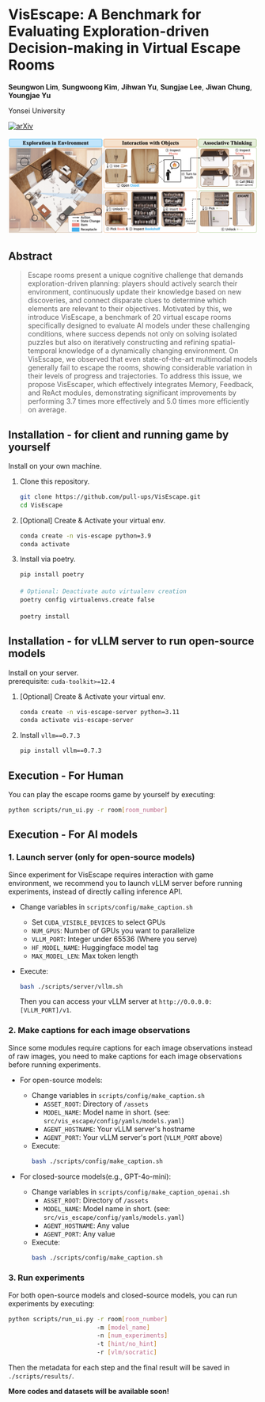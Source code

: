 # VisEscape: A Benchmark for Evaluating Exploration-driven Decision-making in Virtual Escape Rooms

**Seungwon Lim**, **Sungwoong Kim**, **Jihwan Yu**, **Sungjae Lee**, **Jiwan Chung**, **Youngjae Yu**

Yonsei University

[![arXiv](https://img.shields.io/badge/arXiv-2503.14427-b31b1b.svg)](https://arxiv.org/abs/2503.14427)

![VisEscape Demo](./demo.png)

## Abstract
> Escape rooms present a unique cognitive challenge that demands exploration-driven planning: players should actively search their environment, continuously update their knowledge based on new discoveries, and connect disparate clues to determine which elements are relevant to their objectives. Motivated by this, we introduce VisEscape, a benchmark of 20 virtual escape rooms specifically designed to evaluate AI models under these challenging conditions, where success depends not only on solving isolated puzzles but also on iteratively constructing and refining spatial-temporal knowledge of a dynamically changing environment. On VisEscape, we observed that even state-of-the-art multimodal models generally fail to escape the rooms, showing considerable variation in their levels of progress and trajectories. To address this issue, we propose VisEscaper, which effectively integrates Memory, Feedback, and ReAct modules, demonstrating significant improvements by performing 3.7 times more effectively and 5.0 times more efficiently on average.


## Installation - for client and running game by yourself
Install on your own machine.  

1. Clone this repository.
    ```bash
    git clone https://github.com/pull-ups/VisEscape.git
    cd VisEscape
    ```
2. [Optional] Create & Activate your virtual env.
    ```bash
    conda create -n vis-escape python=3.9
    conda activate 
    ```
3. Install via poetry.
    ```bash
    pip install poetry

    # Optional: Deactivate auto virtualenv creation
    poetry config virtualenvs.create false

    poetry install
    ```

## Installation - for vLLM server to run open-source models
Install on your server.  
prerequisite: `cuda-toolkit>=12.4`  

1. [Optional] Create & Activate your virtual env.
    ```bash
    conda create -n vis-escape-server python=3.11
    conda activate vis-escape-server
    ```
2. Install `vllm==0.7.3`
    ```bash
    pip install vllm==0.7.3
    ```

## Execution - For Human
You can play the escape rooms game by yourself by executing:
```bash
python scripts/run_ui.py -r room[room_number]
```

## Execution - For AI models

### 1. Launch server (only for open-source models)

Since experiment for VisEscape requires interaction with game environment, we recommend you to launch vLLM server before running experiments, instead of directly calling inference API.

* Change variables in `scripts/config/make_caption.sh`
    - Set `CUDA_VISIBLE_DEVICES` to select GPUs
    - `NUM_GPUS`: Number of GPUs you want to parallelize
    - `VLLM_PORT`: Integer under 65536 (Where you serve)
    - `HF_MODEL_NAME`: Huggingface model tag
    - `MAX_MODEL_LEN`: Max token length

* Execute:
    ```bash
    bash ./scripts/server/vllm.sh
    ```
    Then you can access your vLLM server at `http://0.0.0.0:[VLLM_PORT]/v1`.
### 2. Make captions for each image observations
Since some modules require captions for each image observations instead of raw images, you need to make captions for each image observations before running experiments.  

- For open-source models:
    * Change variables in `scripts/config/make_caption.sh`
        - `ASSET_ROOT`: Directory of ```/assets```
        - `MODEL_NAME`: Model name in short. (see: `src/vis_escape/config/yamls/models.yaml`)
        - `AGENT_HOSTNAME`: Your vLLM server's hostname
        - `AGENT_PORT`: Your vLLM server's port (`VLLM_PORT` above)
    * Execute:
        ```bash
        bash ./scripts/config/make_caption.sh
        ```
        
- For closed-source models(e.g., GPT-4o-mini):
    * Change variables in `scripts/config/make_caption_openai.sh`
        - `ASSET_ROOT`: Directory of ```/assets```
        - `MODEL_NAME`: Model name in short. (see: `src/vis_escape/config/yamls/models.yaml`)
        - `AGENT_HOSTNAME`: Any value
        - `AGENT_PORT`: Any value
    * Execute:
        ```bash
        bash ./scripts/config/make_caption.sh
        ```

### 3. Run experiments
For both open-source models and closed-source models, you can run experiments by executing:
```bash
python scripts/run_ui.py -r room[room_number] 
                         -m [model_name]
                         -n [num_experiments]
                         -t [hint/no_hint]
                         -r [vlm/socratic]
```
Then the metadata for each step and the final result will be saved in `./scripts/results/`.

**More codes and datasets will be available soon!**

